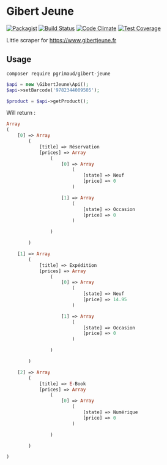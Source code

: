 # Gibert Jeune

[![Packagist](https://img.shields.io/badge/packagist-install-brightgreen.svg)](https://packagist.org/packages/pgrimaud/gibert-jeune)
[![Build Status](https://travis-ci.org/pgrimaud/gibert-jeune.svg?branch=master)](https://travis-ci.org/pgrimaud/gibert-jeune)
[![Code Climate](https://codeclimate.com/github/pgrimaud/gibert-jeune/badges/gpa.svg)](https://codeclimate.com/github/pgrimaud/gibert-jeune)
[![Test Coverage](https://codeclimate.com/github/pgrimaud/gibert-jeune/badges/coverage.svg)](https://codeclimate.com/github/pgrimaud/gibert-jeune/coverage)

Little scraper for https://www.gibertjeune.fr

## Usage

```
composer require pgrimaud/gibert-jeune
```

```php
$api = new \GibertJeune\Api();
$api->setBarcode('9782344009505');

$product = $api->getProduct();
```

Will return : 
```php
Array
(
    [0] => Array
        (
            [title] => Réservation
            [prices] => Array
                (
                    [0] => Array
                        (
                            [state] => Neuf
                            [price] => 0
                        )

                    [1] => Array
                        (
                            [state] => Occasion
                            [price] => 0
                        )

                )

        )

    [1] => Array
        (
            [title] => Expédition
            [prices] => Array
                (
                    [0] => Array
                        (
                            [state] => Neuf
                            [price] => 14.95
                        )

                    [1] => Array
                        (
                            [state] => Occasion
                            [price] => 0
                        )

                )

        )

    [2] => Array
        (
            [title] => E-Book
            [prices] => Array
                (
                    [0] => Array
                        (
                            [state] => Numérique
                            [price] => 0
                        )

                )

        )

)

```
